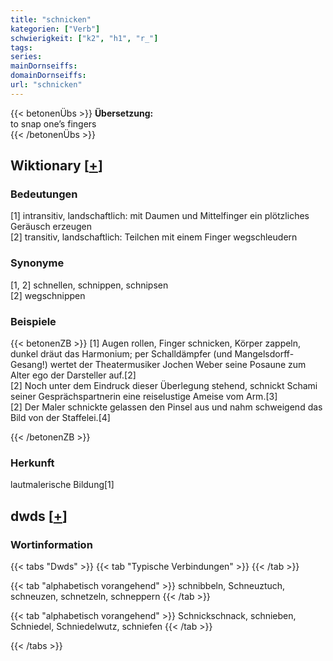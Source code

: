 ```yaml
---
title: "schnicken"
kategorien: ["Verb"]
schwierigkeit: ["k2", "h1", "r_"]
tags:
series:
mainDornseiffs:
domainDornseiffs:
url: "schnicken"
---
```


{{< betonenÜbs >}}
**Übersetzung:**  
to snap one’s fingers  
{{< /betonenÜbs >}}

## Wiktionary [[+](https://de.wiktionary.org/wiki/schnicken)]

### Bedeutungen
[1] intransitiv, landschaftlich: mit Daumen und Mittelfinger ein plötzliches Geräusch erzeugen  
[2] transitiv, landschaftlich: Teilchen mit einem Finger wegschleudern  

### Synonyme
[1, 2] schnellen, schnippen, schnipsen  
[2] wegschnippen  

### Beispiele
{{< betonenZB >}}
[1] Augen rollen, Finger schnicken, Körper zappeln, dunkel dräut das Harmonium; per Schalldämpfer (und Mangelsdorff-Gesang!) wertet der Theatermusiker Jochen Weber seine Posaune zum Alter ego der Darsteller auf.[2]  
[2] Noch unter dem Eindruck dieser Überlegung stehend, schnickt Schami seiner Gesprächspartnerin eine reiselustige Ameise vom Arm.[3]  
[2] Der Maler schnickte gelassen den Pinsel aus und nahm schweigend das Bild von der Staffelei.[4]  

{{< /betonenZB >}}
### Herkunft
lautmalerische Bildung[1]  



## dwds [[+](https://www.dwds.de/wb/schnicken)]

### Wortinformation
{{< tabs "Dwds" >}}
{{< tab "Typische Verbindungen" >}}
{{< /tab >}}

{{< tab "alphabetisch vorangehend" >}}
schnibbeln, Schneuztuch, schneuzen, schnetzeln, schneppern
{{< /tab >}}

{{< tab "alphabetisch vorangehend" >}}
Schnickschnack, schnieben, Schniedel, Schniedelwutz, schniefen
{{< /tab >}}

{{< /tabs >}}


